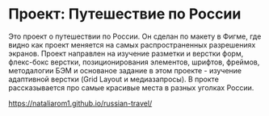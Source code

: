 # Проект: Путешествие по России


Это проект о путешествии по России. Он сделан по макету в Фигме, где видно как проект меняется на самых распространенных разрешениях экранов. Проект направлен на изучение разметки и верстки форм, флекс-бокс верстки, позиционирования элементов, шрифтов, фреймов, методалогии БЭМ и основаное задание в этом проекте - изучение адаптивной верстки (Grid Layout и медиазапросы). В прокте рассказывается про самые красивые места в разных уголках России.

https://nataliarom1.github.io/russian-travel/
